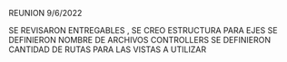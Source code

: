 REUNION 9/6/2022

SE REVISARON ENTREGABLES ,
SE CREO ESTRUCTURA PARA EJES
SE DEFINIERON NOMBRE DE ARCHIVOS CONTROLLERS
SE DEFINIERON CANTIDAD DE RUTAS PARA LAS VISTAS A UTILIZAR



